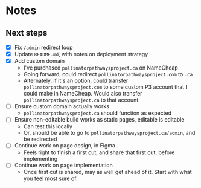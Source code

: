 # Notes

## Next steps

- [x] Fix `/admin` redirect loop
- [x] Update `README.md`, with notes on deployment strategy
- [x] Add custom domain
  - I've purchased `pollinatorpathwaysproject.ca` on NameCheap
  - Going forward, could redirect `pollinatorpathwaysproject.com` to `.ca`
  - Alternately, if it's an option, could transfer `pollinatorpathwaysproject.com` to some custom P3 account that I could make in NameCheap. Would also transfer `pollinatorpathwaysproject.ca` to that account.
- [ ] Ensure custom domain actually works
  - `pollinatorpathwaysproject.ca` should function as expected
- [ ] Ensure non-editable build works as static pages, editable is editable
  - Can test this locally
  - Or, should be able to go to `pollinatorpathwaysproject.ca/admin`, and be redirected
- [ ] Continue work on page design, in Figma
  - Feels right to finish a first cut, and share that first cut, before implementing
- [ ] Continue work on page implementation
  - Once first cut is shared, may as well get ahead of it. Start with what you feel most sure of.
